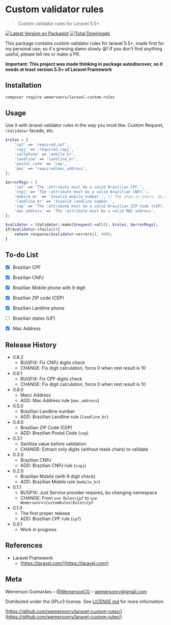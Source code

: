 # Custom validator rules
> Custom validator rules for Laravel 5.5+.

[![Latest Version on Packagist](https://img.shields.io/packagist/v/wemersonrv/laravel-custom-rules.svg?style=flat)](https://packagist.org/packages/wemersonrv/laravel-custom-rules)
[![Total Downloads](https://img.shields.io/packagist/dt/wemersonrv/laravel-custom-rules.svg?style=flat)](https://packagist.org/packages/wemersonrv/laravel-custom-rules)

This package contains custom validator rules for laravel 5.5+, made first for my personal use;
so it's grwoing damn slowly :tired_face:! If you don't find anything useful, please tell me or make a PR.

**Important: This project was made thinking in package autodiscover, so it needs at least version 5.5+ of Laravel Framework**

## Installation

```sh
composer require wemersonrv/laravel-custom-rules
```

## Usage

Use it with laravel validator rules in the way you most like: Custom Request, `\Validator` facade, etc.

```php
$rules = [
    'cpf' => 'required,cpf',
    'cnpj' => 'required,cnpj',
    'cellphone' => 'mobile_br',
    'landline' => 'landline_br',
    'postal_code' => 'cep',
    'mac' => 'required|mac_address',
];

$errorMsgs = [
    'cpf' => 'The :attribute must be a valid Brazilian CPF.',
    'cnpj' => 'The :attribute must be a valid Brazilian CNPJ.',
    'mobile_br' => 'Invalid mobile number.', // The show is yours, do as you want!
    'landline_br' => 'Invalid landline number.',
    'cep' => 'The :attribute must be a valid Brazilian ZIP Code (CEP).',
    'mac_address' => 'The :attribute must be a valid MAC address',
];

$validator = \Validator::make($request->all(), $rules, $errorMsgs);
if($validator->fails()){
    return response($validator->errors(), 400);
}
```
## To-do List

* [x] Brazilian CPF
* [x] Brazilian CNPJ
* [x] Brazilian Mobile phone with 9 digit
* [x] Brazilian ZIP code (CEP)
* [x] Brazilian Landline phone
* [ ] Brazilian states (UF)
* [x] Mac Address


## Release History
* 0.6.2
  * BUGFIX: Fix CNPJ digits check
  * CHANGE: Fix digit calculation, force 0 when rest result is 10
* 0.6.1
  * BUGFIX: Fix CPF digits check
  * CHANGE: Fix digit calculation, force 0 when rest result is 10
* 0.6.0
  * Macc Address
  * ADD: Mac Address rule (`mac_address`)
* 0.5.0
  * Brazilian Landline number
  * ADD: Brazilian Landline rule (`landline_br`)
* 0.4.0
  * Brazilian ZIP Code (CEP)
  * ADD: Brazilian Postal Code (`cep`)
* 0.3.1
  * Sanitize value before validation
  * CHANGE: Extract only digits (without mask chars) to validate
* 0.3.0
  * Brazilian CNPJ
  * ADD: Brazilian CNPJ rule (`cnpj`)
* 0.2.0
  * Brazilian Mobile (with 9 digit check)
  * ADD: Brazilian Mobile rule (`mobile_br`)
* 0.1.1
  * BUGFIX: Just Service provider requires, bu changing namespace
  * CHANGE: From `use Rules\Cpf` to `use Wemersonrv\CustomRules\Rules\Cpf`
* 0.1.0
  * The first proper release
  * ADD: Brazilian CPF rule (`cpf`)
* 0.0.1
  * Work in progress

## References

* Laravel Framework
  * [https://laravel.com/](https://laravel.com/)

## Meta

Wemerson Guimarães – [@WemersonCG](https://twitter.com/WemersonCG) – wemersonrv@gmail.com

Distributed under the GPLv3 license. See [LICENSE.md](LICENSE.md) for more information.

[https://github.com/wemersonrv/laravel-custom-rules/](https://github.com/wemersonrv/laravel-custom-rules/)
